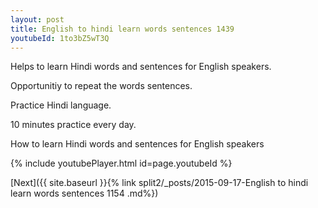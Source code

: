 ```yaml
---
layout: post
title: English to hindi learn words sentences 1439 
youtubeId: 1to3bZ5wT3Q
---
```

 
 
Helps to learn Hindi words and sentences for English speakers.

Opportunitiy to repeat the words sentences. 

Practice Hindi language. 
 
10 minutes practice every day. 
 
How to learn Hindi words and sentences for English speakers 
 
{% include youtubePlayer.html id=page.youtubeId %}
 
 
[Next]({{ site.baseurl }}{% link  split2/_posts/2015-09-17-English to hindi learn words sentences 1154 .md%})
 
